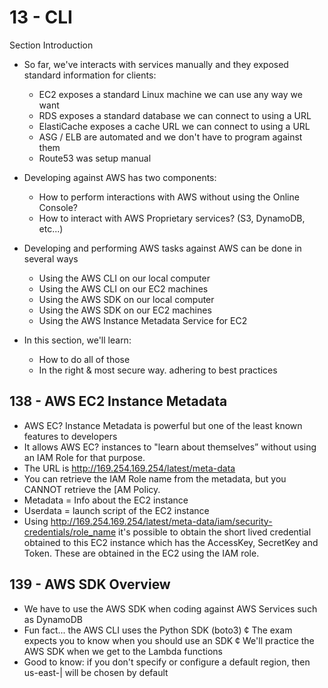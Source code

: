 # 13 - CLI

Section Introduction

* So far, we've interacts with services manually and they exposed standard information for clients: 
  * EC2 exposes a standard Linux machine we can use any way we want 
  * RDS exposes a standard database we can connect to using a URL 
  * ElastiCache exposes a cache URL we can connect to using a URL 
  * ASG / ELB are automated and we don't have to program against them 
  * Route53 was setup manual

* Developing against AWS has two components: 
  * How to perform interactions with AWS without using the Online Console? 
  * How to interact with AWS Proprietary services? (S3, DynamoDB, etc...)

* Developing and performing AWS tasks against AWS can be done in several ways 
  * Using the AWS CLI on our local computer 
  * Using the AWS CLI on our EC2 machines 
  * Using the AWS SDK on our local computer 
  * Using the AWS SDK on our EC2 machines 
  * Using the AWS Instance Metadata Service for EC2

* In this section, we'll learn: 
  * How to do all of those 
  * In the right & most secure way. adhering to best practices


## 138 - AWS EC2 Instance Metadata

* AWS EC? Instance Metadata is powerful but one of the least known features to developers
* It allows AWS EC? instances to "learn about themselves” without using an IAM Role for that purpose.
* The URL is http://169.254.169.254/latest/meta-data
* You can retrieve the IAM Role name from the metadata, but you CANNOT retrieve the [AM Policy.
* Metadata = Info about the EC2 instance 
* Userdata = launch script of the EC2 instance
* Using http://169.254.169.254/latest/meta-data/iam/security-credentials/role_name it's possible to obtain the short lived credential obtained to this EC2 instance which has the AccessKey, SecretKey and Token. These are obtained in the EC2 using the IAM role.

## 139 - AWS SDK Overview

* We have to use the AWS SDK when coding against AWS Services such as DynamoDB
* Fun fact... the AWS CLI uses the Python SDK (boto3) ¢ The exam expects you to know when you should use an SDK ¢ We'll practice the AWS SDK when we get to the Lambda functions
* Good to know: if you don't specify or configure a default region, then us-east-| will be chosen by default